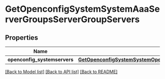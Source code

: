 # GetOpenconfigSystemSystemAaaServerGroupsServerGroupServers

## Properties
Name | Type | Description | Notes
------------ | ------------- | ------------- | -------------
**openconfig_systemservers** | [**GetOpenconfigSystemSystemOpenconfigsystemsystemAaaServergroupsServers**](GetOpenconfigSystemSystemOpenconfigsystemsystemAaaServergroupsServers.md) |  | [optional] 

[[Back to Model list]](../README.md#documentation-for-models) [[Back to API list]](../README.md#documentation-for-api-endpoints) [[Back to README]](../README.md)


